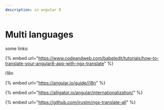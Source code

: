 ```yaml
---
description: in angular 8
---
```


# Multi languages

some links:

{% embed url="https://www.codeandweb.com/babeledit/tutorials/how-to-translate-your-angular8-app-with-ngx-translate" %}

i18n

{% embed url="https://angular.io/guide/i18n" %}

{% embed url="https://alligator.io/angular/internationalization/" %}

{% embed url="https://github.com/irustm/ngx-translate-all" %}



